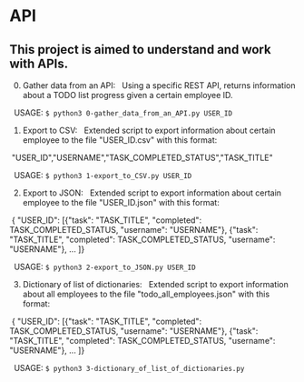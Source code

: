 # API
This project is aimed to understand and work with APIs.
---
0. Gather data from an API:
&nbsp;&nbsp;Using a specific REST API, returns information about a TODO list progress given a certain employee ID.

&nbsp;&nbsp;USAGE: ```$ python3 0-gather_data_from_an_API.py USER_ID```

1. Export to CSV:
&nbsp;&nbsp;Extended script to export information about certain employee to the file "USER_ID.csv" with this format:

&nbsp;"USER_ID","USERNAME","TASK_COMPLETED_STATUS","TASK_TITLE"

&nbsp;&nbsp;USAGE: ```$ python3 1-export_to_CSV.py USER_ID```

2. Export to JSON:
&nbsp;&nbsp;Extended script to export information about certain employee to the file "USER_ID.json" with this format:

&nbsp;{ "USER_ID": [{"task": "TASK_TITLE", "completed": TASK_COMPLETED_STATUS, "username": "USERNAME"}, {"task": "TASK_TITLE", "completed": TASK_COMPLETED_STATUS, "username": "USERNAME"}, ... ]}

&nbsp;&nbsp;USAGE: ```$ python3 2-export_to_JSON.py USER_ID```

3.  Dictionary of list of dictionaries:
&nbsp;&nbsp;Extended script to export information about all employees to the file "todo_all_employees.json" with this format:

&nbsp;{ "USER_ID": [{"task": "TASK_TITLE", "completed": TASK_COMPLETED_STATUS, "username": "USERNAME"}, {"task": "TASK_TITLE", "completed": TASK_COMPLETED_STATUS, "username": "USERNAME"}, ... ]}

&nbsp;&nbsp;USAGE: ```$ python3 3-dictionary_of_list_of_dictionaries.py```
